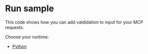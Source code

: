 # Run sample

This code shows how you can add valdidation to input for your MCP requests.

Choose your runtime:

- [Python](./python/README.md)

